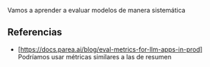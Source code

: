 Vamos a aprender a evaluar modelos de manera sistemática

## Referencias
* [https://docs.parea.ai/blog/eval-metrics-for-llm-apps-in-prod] Podríamos usar métricas similares a las de resumen
